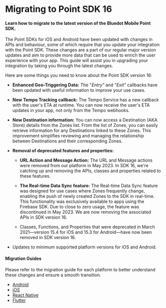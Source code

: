 # Migrating to Point SDK 16

#### Learn how to migrate to the latest version of the Bluedot Mobile Point SDK.

The Point SDKs for iOS and Android have been updated with changes in APIs and behaviour, some of which require that you update your integration with the Point SDK. These changes are a part of our regular major version updates and aim to provide more data that can be used to enrich the user experience with your app. This guide will assist you in upgrading your integration by taking you through the latest changes.

Here are some things you need to know about the Point SDK version 16:

- **Enhanced Geo-Triggering Data:** The "*Entry"* and "*Exit"* callbacks have been updated with useful information to improve your use cases.

- **New Tempo Tracking callback:** The Tempo Service has a new callback with the user's ETA at runtime. You can now receive the user's ETA updates in your app, not only from the Tempo webhooks.

- **New Destination information:** You can now access a Destination (AKA Store) details from the Zones list. From the list of Zones, you can easily retrieve information for any Destinations linked to these Zones. This improvement simplifies reviewing and managing the relationship between Destinations and their corresponding Zones.

- **Removal of deprecated features and properties:**
    - **URL Action and Message Action:** The URL and Message actions were removed from our platform in May 2023. In SDK 16, we're catching up and removing the APIs, classes and properties related to these features.

    - **The Real-time Data Sync feature:** The Real-time Data Sync feature was designed for use cases where Zones frequently change, enabling the push of newly created Zones to the SDK in real-time. This functionality was exclusively available to apps using the Firebase SDK. Due to close to zero usage, the feature was discontinued in May 2023. We are now removing the associated APIs in SDK version 16.
    
    - Classes, Functions, and Properties that were deprecated in March 2021—version 15.4 for iOS and 15.3 for Android—have now been removed in SDK version 16.

- Updates to minimum supported platform versions for iOS and Android.

#### Migration Guides
Please refer to the migration guide for each platform to better understand these changes and ensure a smooth transition.
- [Android](../Point%20SDK/Android/Migration%20Guides/Migration%20guide%20to%20SDK%2016%20for%20Android.md)
- [iOS](../Point%20SDK/iOS/Migration%20Guides/Migration%20guide%20to%20SDK%2016%20for%20iOS.md)
- [React Native](../Point%20SDK/React%20Native/Migration%20Guides/Migration%20guide%20to%203.0.0.md)
- [Flutter](./Flutter/Migration%20Guides/Migration%20guide%20to%202.0.md)